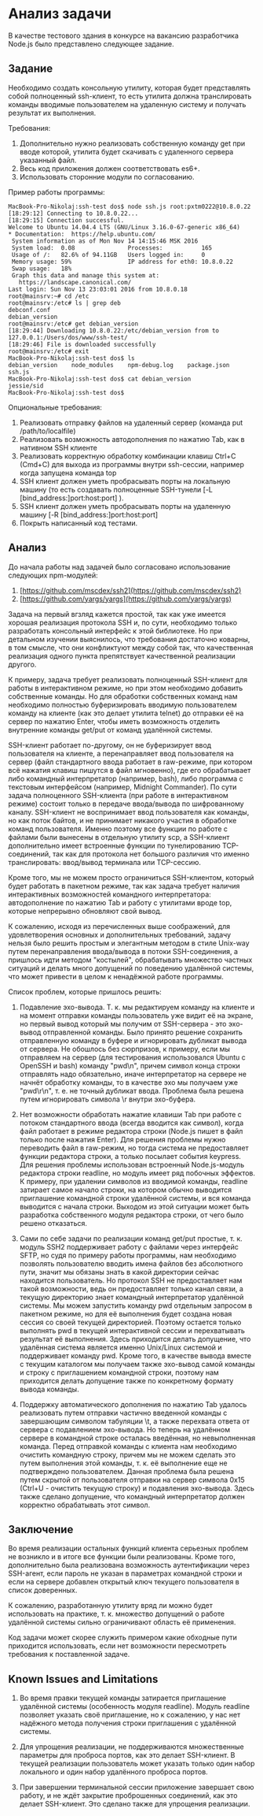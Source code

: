 # Анализ задачи

В качестве тестового здания в конкурсе на вакансию разработчика Node.js было представлено следующее задание.

## Задание
Необходимо создать консольную утилиту, которая будет представлять собой полноценный ssh-клиент, то есть утилита должна транслировать команды вводимые пользователем на удаленную систему и получать результат их выполнения.

Требования:

 1. Дополнительно нужно реализовать собственную команду get <filename> при вводе которой, утилита будет скачивать с удаленного сервера указанный файл.
 2. Весь код приложения должен соответствовать es6+.
 3. Использовать сторонние модули по согласованию.

Пример работы программы:

```
MacBook-Pro-Nikolaj:ssh-test dos$ node ssh.js root:pxtm0222@10.8.0.22
[18:29:12] Connecting to 10.8.0.22...
[18:29:15] Connection successful.
Welcome to Ubuntu 14.04.4 LTS (GNU/Linux 3.16.0-67-generic x86_64)
* Documentation:  https://help.ubuntu.com/
 System information as of Mon Nov 14 14:15:46 MSK 2016
 System load:  0.08               Processes:           165
 Usage of /:   82.6% of 94.11GB   Users logged in:     0
 Memory usage: 59%                IP address for eth0: 10.8.0.22
 Swap usage:   18%
 Graph this data and manage this system at:
   https://landscape.canonical.com/
Last login: Sun Nov 13 23:03:01 2016 from 10.8.0.18
root@mainsrv:~# cd /etc
root@mainsrv:/etc# ls | grep deb
debconf.conf
debian_version
root@mainsrv:/etc# get debian_version
[18:29:44] Downloading 10.8.0.22:/etc/debian_version from to 127.0.0.1:/Users/dos/www/ssh-test/
[18:29:46] File is downloaded successfully
root@mainsrv:/etc# exit
MacBook-Pro-Nikolaj:ssh-test dos$ ls
debian_version    node_modules    npm-debug.log    package.json    ssh.js
MacBook-Pro-Nikolaj:ssh-test dos$ cat debian_version
jessie/sid
MacBook-Pro-Nikolaj:ssh-test dos$
```
Опциональные требования:

 1. Реализовать отправку файлов на удаленный сервер (команда put /path/to/localfile)
 2. Реализовать возможность автодополнения по нажатию Tab, как в нативном SSH клиенте
 3. Реализовать корректную обработку комбинации клавиш Ctrl+C (Cmd+C) для выхода из программы внутри ssh-сессии, например когда запущена команда top
 4. SSH клиент должен уметь пробрасывать порты на локальную машину (то есть создавать полноценные SSH-тунели [-L [bind_address:]port:host:port] ).
 5. SSH клиент должен уметь пробрасывать порты на удаленную машину [-R [bind_address:]port:host:port]
 6. Покрыть написанный код тестами.
 
 ## Анализ

До начала работы над задачей было согласовано использование следующих npm-модулей:
 1. [https://github.com/mscdex/ssh2](https://github.com/mscdex/ssh2)
 2. [https://github.com/yargs/yargs](https://github.com/yargs/yargs)
 
Задача на первый вгзляд кажется простой, так как уже имеется хорошая реализация протокола SSH и, по сути, необходимо только разработать консольный интерфейс к этой библиотеке. Но при детальном изучении выяснилось, что требования достаточно коварны, в том смысле, что они конфликтуют между собой так, что качественная реализация одного пункта препятствует качественной реализации другого.

К примеру, задача требует реализовать полноценный SSH-клиент для работы в интерактивном режиме, но при этом необходимо добавить собственные команды. Но для обработки собственных команд нам необходимо полностью буферизировать вводимую пользователем команду на клиенте (как это делает утилита telnet) до отправки её на сервер по нажатию Enter, чтобы иметь возможность отделить внутренние команды get/put от команд удалённой системы.

SSH-клиент работает по-другому, он не буферизирует ввод пользователя на клиенте, а перенаправляет ввод пользователя на сервер (файл стандартного ввода работает в raw-режиме, при котором всё нажатия клавиш пишутся в файл мгновенно), где его обрабатывает либо командный интерпретатор (например, bash), либо программа с текстовым интерфейсом (например, Midnight Commander). По сути задача полноценного SSH-клиента (при работе в интерактивном режиме) состоит только в передаче ввода/вывода по шифрованному каналу. SSH-клиент не воспринимает ввод пользователя как команды, но как поток байтов, и не принимает никакого участия в обработке команд пользователя. Именно поэтому все функции по работе с файлами были вынесены в отдельную утилиту scp, а SSH-клиент дополнительно имеет встроенные функции по тунелированию TCP-соединений, так как для протокола нет большого различия что именно транслировать: ввод/вывод терминала или TCP-сессию.

Кроме того, мы не можем просто ограничиться SSH-клиентом, который будет работать в пакетном режиме, так как задача требует наличия интерактивных возможностей командного интерпретатора: автодополнение по нажатию Tab и работу с утилитами вроде top, которые непрерывно обновляют свой вывод.

К сожалению, исходя из перечисленных выше соображений, для удовлетворения основных и дополнительных требований, задачу нельзя было решить простым и элегантным методом в стиле Unix-way путем перенаправления ввода/вывода в потоки SSH-соединения, а пришлось идти методом "костылей", обрабатывать множество частных ситуаций и делать много допущений по поведению удалённой системы, что может привести в целом к ненадёжной работе программы.

Список проблем, которые пришлось решить:

1. Подавление эхо-вывода. Т. к. мы редактируем команду на клиенте и на момент отправки команды пользователь уже видит её на экране, но первый вывод который мы получим от SSH-сервера - это эхо-вывод отправленной команды. Было принято решение сохранить отправленную команду в буфере и игнорировать дубликат вывода от сервера. Не обошлось без сюрпризов, к примеру, если мы отправляем на сервер (для тестирования использовался Ubuntu c OpenSSH и bash) команду "pwd\n", причем символ конца строки отправлять надо обязательно, иначе интерпретатор на сервере не начнёт обработку команды, то в качестве эхо мы получаем уже "pwd\r\n", т. е. не точный дубликат ввода. Проблема была решена путем игнорировать символа \r внутри эхо-буфера.

2. Нет возможности обработать нажатие клавиши Tab при работе с потоком стандартного ввода (всегда вводится как символ), когда файл работает в режиме редактора строки (Node.js пишет в файл только после нажатия Enter). Для решения проблемы нужно переводить файл в raw-режим, но тогда система не предоставляет функции редактора строки, а только посылает события keypress. Для решения проблемы использован встроенный Node.js-модуль редактора строки readline, но модуль имеет ряд побочных эффектов. К примеру, при удалении символов из вводимой команды, readline затирает самое начало строки, на котором обычно выводится приглашение командной строки удалённой системы, и вся команда выводится с начала строки. Выходом из этой ситуации может быть разработка собственного модуля редактора строки, от чего было решено отказаться.

3. Сами по себе задачи по реализации команд get/put простые, т. к. модуль SSH2 поддерживает работу с файлами через интерфейс SFTP, но судя по примеру работы программы, нам необходимо позволять пользователю вводить имена файлов без абсолютного пути, значит мы обязаны знать в какой директории сейчас находится пользователь. Но протокол SSH не предоставляет нам такой возможности, ведь он предоставляет только канал связи, а текущую директорию знает командный интерпретатор удалённой системы. Мы можем запустить команду pwd отдельным запросом в пакетном режиме, но для её выполнения будет создана новая сессия со своей текущей директорией. Поэтому остается только выполнять pwd в текущей интерактивной сессии и перехватывать результат её выполнения. Здесь приходится делать допущение, что удалённая система является именно Unix/Linux системой и поддерживает команду pwd. Кроме того, в качестве вывода вместе с текущим каталогом мы получаем также эхо-вывод самой команды и строку с приглашением командной строки, поэтому нам приходится делать допущение также по конкретному формату вывода команды.

4. Поддержку автоматического дополнения по нажатию Tab удалось реализовать путем отправки частично введенной команды с завершающим символом табуляции \t, а также перехвата ответа от сервера с подавлением эхо-вывода. Но теперь на удалённом сервере в командной строке осталась введённая, но невыполненная команда. Перед отправкой команды с клиента нам необходимо очистить командную строку, причем мы не можем сделать это путем выполнения этой команды, т. к. её выполнение еще не подтверждено пользователем. Данная проблема была решена путем скрытой от пользователя отправки на сервер символа 0x15 (Ctrl+U - очистить текущую строку) и подавления эхо-вывода. Здесь также сделано допущение, что командный интерпретатор должен корректно обрабатывать этот символ.

## Заключение

Во время реализации остальных функций клиента серьезных проблем не возникло и в итоге все функции были реализованы. Кроме того, дополнительно была реализована возможность аутентификации через SSH-агент, если пароль не указан в параметрах командной строки и если на сервере добавлен открытый ключ текущего пользователя в список доверенных.

К сожалению, разработанную утилиту вряд ли можно будет использовать на практике, т. к. множество допущений о работе удалённой системы сильно ограничивают область её применения.

Код задачи может скорее служить примером какие обходные пути приходится использовать, если нет возможности пересмотреть требования к поставленной задаче.

##  Known Issues and Limitations

 1. Во время правки текущей команды затирается приглашение удалённой системы (особенность модуля readline). Модуль readline позволяет указать своё приглашение, но к сожалению, у нас нет надёжного метода получения строки приглашения с удалённой системы.

 2. Для упрощения реализации, не поддерживаются множественные параметры для проброса портов, как это делает SSH-клиент. В текущей реализации пользователь может указать только один набор локального и один набор удалённого проброса портов.
 
 3. При завершении терминальной сессии приложение завершает свою работу, и не ждёт закрытие проброшенных соединений, как это делает SSH-клиент. Это сделано также для упрощения реализации.
